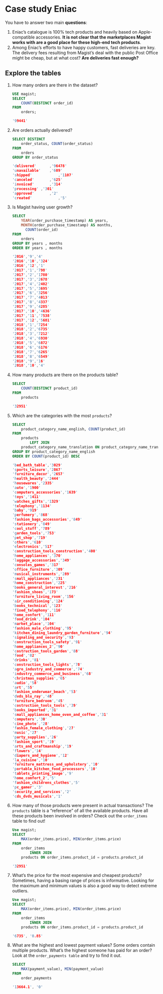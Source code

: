# Case study Eniac

You have to answer two main **questions**:

1. Eniac’s catalogue is 100% tech products and heavily based on Apple-compatible accessories. **It is not clear that the marketplaces Magist works with are a good place for these high-end tech products**.
2. Among Eniac’s efforts to have happy customers, fast deliveries are key. The delivery fees resulting from Magist’s deal with the public Post Office might be cheap, but at what cost? **Are deliveries fast enough?**

###  

## Explore the tables

1. How many orders are there in the dataset? 

   ```SQL
   USE magist;
   SELECT 
       COUNT(DISTINCT order_id)
   FROM
       orders; 
   ```

   ```c
   '99441'
   ```

   

2. Are orders actually delivered? 

   ```SQL
   SELECT DISTINCT
       order_status, COUNT(order_status)
   FROM
       orders
   GROUP BY order_status
   ```

   ```c
   'delivered'  	,'96478'
   'unavailable'	,'609'
   'shipped'			,'1107'
   'canceled'		,'625'
   'invoiced'		,'314'
   'processing'	,'301'
   'approved'		,'2'
   'created'			,'5'
   ```

   

3. Is Magist having user growth? 

   ```sql
   SELECT 
       YEAR(order_purchase_timestamp) AS years,
       MONTH(order_purchase_timestamp) AS months,
         COUNT(order_id)
   FROM
       orders
   GROUP BY years , months
   ORDER BY years , months
   ```

   ```c
   '2016','9','4'
   '2016','10','324'
   '2016','12','1'
   '2017','1','798'
   '2017','2','1780'
   '2017','3','2678'
   '2017','4','2402'
   '2017','5','3695'
   '2017','6','3256'
   '2017','7','4013'
   '2017','8','4337'
   '2017','9','4285'
   '2017','10','4636'
   '2017','11','7538'
   '2017','12','5681'
   '2018','1','7254'
   '2018','2','6735'
   '2018','3','7212'
   '2018','4','6930'
   '2018','5','6872'
   '2018','6','6176'
   '2018','7','6265'
   '2018','8','6549'
   '2018','9','16'
   '2018','10','4'
   
   ```

4. How many products are there on the products table?

   ```sql
   SELECT 
       COUNT(DISTINCT product_id)
   FROM
       products
   ```

   ```c
   '32951'
   ```

5. Which are the categories with the most `products`? 

   ```sql
   SELECT 
       product_category_name_english, COUNT(product_id)
   FROM
       products
           LEFT JOIN
       product_category_name_translation ON product_category_name_translation.product_category_name = products.product_category_name
   GROUP BY product_category_name_english
   ORDER BY COUNT(product_id) DESC
   ```

   ```c
   'bed_bath_table','3029'
   'sports_leisure','2867'
   'furniture_decor','2657'
   'health_beauty','2444'
   'housewares','2335'
   'auto','1900'
   'computers_accessories','1639'
   'toys','1411'
   'watches_gifts','1329'
   'telephony','1134'
   'baby','919'
   'perfumery','868'
   'fashion_bags_accessories','849'
   'stationery','849'
   'cool_stuff','789'
   'garden_tools','753'
   'pet_shop','719'
   'others','610'
   'electronics','517'
   'construction_tools_construction','400'
   'home_appliances','370'
   'luggage_accessories','349'
   'consoles_games','317'
   'office_furniture','309'
   'musical_instruments','289'
   'small_appliances','231'
   'home_construction','225'
   'books_general_interest','216'
   'fashion_shoes','173'
   'furniture_living_room','156'
   'air_conditioning','124'
   'books_technical','123'
   'fixed_telephony','116'
   'home_confort','111'
   'food_drink','104'
   'market_place','104'
   'fashion_male_clothing','95'
   'kitchen_dining_laundry_garden_furniture','94'
   'signaling_and_security','93'
   'construction_tools_safety','91'
   'home_appliances_2','90'
   'costruction_tools_garden','88'
   'food','82'
   'drinks','81'
   'construction_tools_lights','78'
   'agro_industry_and_commerce','74'
   'industry_commerce_and_business','68'
   'christmas_supplies','65'
   'audio','58'
   'art','55'
   'fashion_underwear_beach','53'
   'dvds_blu_ray','48'
   'furniture_bedroom','45'
   'costruction_tools_tools','39'
   'books_imported','31'
   'small_appliances_home_oven_and_coffee','31'
   'computers','30'
   'cine_photo','28'
   'fashio_female_clothing','27'
   'music','27'
   'party_supplies','26'
   'fashion_sport','19'
   'arts_and_craftmanship','19'
   'flowers','14'
   'diapers_and_hygiene','12'
   'la_cuisine','10'
   'furniture_mattress_and_upholstery','10'
   'portable_kitchen_food_processors','10'
   'tablets_printing_image','9'
   'home_comfort_2','5'
   'fashion_childrens_clothes','5'
   'pc_gamer','3'
   'security_and_services','2'
   'cds_dvds_musicals','1'
   ```

6. How many of those products were present in actual transactions? The `products` table is a “reference” of all the available products. Have all these products been involved in orders? Check out the `order_items` table to find out!

   ```sql
   Use magist;
   SELECT 
       MAX(order_items.price), MIN(order_items.price)
   FROM
       order_items
           INNER JOIN
       products ON order_items.product_id = products.product_id
   
   ```

   ```c
   '32951'
   ```

7. What’s the price for the most expensive and cheapest products? Sometimes, having a basing range of prices is informative. Looking for the maximum and minimum values is also a good way to detect extreme outliers.

   ```SQL
   Use magist;
   SELECT 
       MAX(order_items.price), MIN(order_items.price)
   FROM
       order_items
           INNER JOIN
       products ON order_items.product_id = products.product_id
   ```

   ```c
   '6735', '0.85'
   ```

8. What are the highest and lowest payment values? Some orders contain multiple products. What’s the highest someone has paid for an order? Look at the `order_payments table` and try to find it out.

   ```sql
   SELECT 
       MAX(payment_value), MIN(payment_value)
   FROM
       order_payments
   ```

   ```c
   '13664.1', '0'
   ```

   

